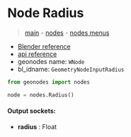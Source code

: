 # Node Radius

> [main](../structure.md) - [nodes](nodes.md) - [nodes menus](nodes_menus.md)

- [Blender reference](https://docs.blender.org/manual/en/latest/modeling/geometry_nodes/input/radius.html)
- [api reference](https://docs.blender.org/api/current/bpy.types.GeometryNodeInputRadius.html)
- geonodes name: `WNode`
- bl_idname: `GeometryNodeInputRadius`

```python
from geonodes import nodes

node = nodes.Radius()
```

#### Output sockets:

- **radius** : Float

